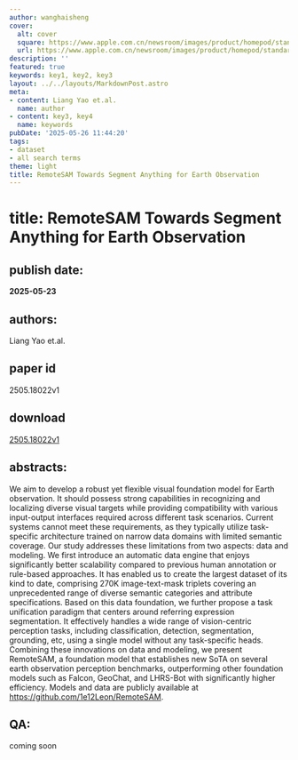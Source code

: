 ```yaml
---
author: wanghaisheng
cover:
  alt: cover
  square: https://www.apple.com.cn/newsroom/images/product/homepod/standard/Apple-HomePod-hero-230118_big.jpg.large_2x.jpg
  url: https://www.apple.com.cn/newsroom/images/product/homepod/standard/Apple-HomePod-hero-230118_big.jpg.large_2x.jpg
description: ''
featured: true
keywords: key1, key2, key3
layout: ../../layouts/MarkdownPost.astro
meta:
- content: Liang Yao et.al.
  name: author
- content: key3, key4
  name: keywords
pubDate: '2025-05-26 11:44:20'
tags:
- dataset
- all search terms
theme: light
title: RemoteSAM Towards Segment Anything for Earth Observation
---
```


# title: RemoteSAM Towards Segment Anything for Earth Observation 
## publish date: 
**2025-05-23** 
## authors: 
  Liang Yao et.al. 
## paper id
2505.18022v1
## download
[2505.18022v1](http://arxiv.org/abs/2505.18022v1)
## abstracts:
We aim to develop a robust yet flexible visual foundation model for Earth observation. It should possess strong capabilities in recognizing and localizing diverse visual targets while providing compatibility with various input-output interfaces required across different task scenarios. Current systems cannot meet these requirements, as they typically utilize task-specific architecture trained on narrow data domains with limited semantic coverage. Our study addresses these limitations from two aspects: data and modeling. We first introduce an automatic data engine that enjoys significantly better scalability compared to previous human annotation or rule-based approaches. It has enabled us to create the largest dataset of its kind to date, comprising 270K image-text-mask triplets covering an unprecedented range of diverse semantic categories and attribute specifications. Based on this data foundation, we further propose a task unification paradigm that centers around referring expression segmentation. It effectively handles a wide range of vision-centric perception tasks, including classification, detection, segmentation, grounding, etc, using a single model without any task-specific heads. Combining these innovations on data and modeling, we present RemoteSAM, a foundation model that establishes new SoTA on several earth observation perception benchmarks, outperforming other foundation models such as Falcon, GeoChat, and LHRS-Bot with significantly higher efficiency. Models and data are publicly available at https://github.com/1e12Leon/RemoteSAM.
## QA:
coming soon
